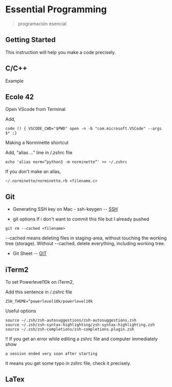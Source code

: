 # Essential Programming
> programación esencial

## Getting Started

This instruction will help you make a code precisely.

## C/C++
Example


## Ecole 42

Open VScode from Terminal

Add,
```
code () { VSCODE_CWD="$PWD" open -n -b "com.microsoft.VSCode" --args $* ;}
```
Making a Norminette shortcut

Add, "alias ..." line in /.zshrc file
```
echo 'alias norm=“python3 -m norminette“' >> ~/.zshrc
```
If you don't make an alias,
```
~/.norminette/norminette.rb <filename.c>
```






## Git

* Generating SSH key on Mac - ssh-keygen
-- [SSH](https://man7.org/linux/man-pages/man1/ssh-keygen.1.html)

* git options
If i don't want to commit this file but I already pushed
```
git rm --cached <filename>
```
--cached means deleting files in staging-area, without touching the working tree (storage).
Without --cached, delete everything, including working tree.

* Git Sheet -- [GIT](https://www.javatpoint.com/git-cheat-sheet)


## iTerm2

To set Powerlevel10k on iTerm2,

Add this sentence in /.zshrc file
```
ZSH_THEME=“powerlevel10k/powerlevel10k
```

Useful options
```
source ~/.zsh/zsh-autosuggestions/zsh-autosuggestions.zsh
source ~/.zsh/zsh-syntax-highlighting/zsh-syntax-highlighting.zsh
source ~/.zsh/zsh-completions/zsh-completions.plugin.zsh
```

!! If you get an error while editing a zshrc file and computer immediately show
```
a session ended very soon after starting
```
It means you get some typo in zshrc file, check it precisely.

## LaTex




